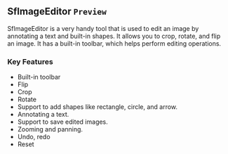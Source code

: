 ## SfImageEditor `Preview`

SfImageEditor is a very handy tool that is used to edit an image by annotating a text and built-in shapes. It allows you to crop, rotate, and flip an image. It has a built-in toolbar, which helps perform editing operations.

### Key Features

* Built-in toolbar
* Flip
* Crop
* Rotate
* Support to add shapes like rectangle, circle, and arrow.
* Annotating a text.
* Support to save edited images.
* Zooming and panning.
* Undo, redo
* Reset